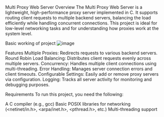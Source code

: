 Multi Proxy Web Server
Overview
The Multi Proxy Web Server is a lightweight, high-performance proxy server implemented in C. It supports routing client requests to multiple backend servers, balancing the load efficiently while handling concurrent connections. 
This project is ideal for low-level networking tasks and for understanding how proxies work at the system level.

Basic working of project
![image](https://github.com/user-attachments/assets/f4bb6716-4233-4cd3-b99a-747d18f580db)


Features
Multiple Proxies: Redirects requests to various backend servers.
Round Robin Load Balancing: Distributes client requests evenly across multiple servers.
Concurrency: Handles multiple client connections using multi-threading.
Error Handling: Manages server connection errors and client timeouts.
Configurable Settings: Easily add or remove proxy servers via configuration.
Logging: Tracks all server activity for monitoring and debugging purposes.


Requirements
To run this project, you need the following:

A C compiler (e.g., gcc)
Basic POSIX libraries for networking (<netinet/in.h>, <arpa/inet.h>, <pthread.h>, etc.)
Multi-threading support
